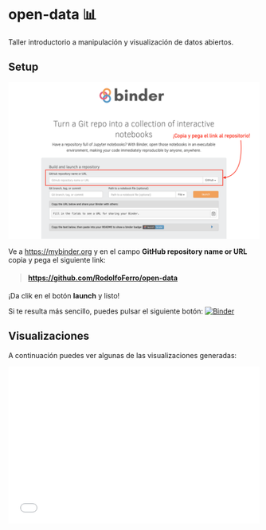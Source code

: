 # open-data 📊

Taller introductorio a manipulación y visualización de datos abiertos.


## Setup

![binder](binder.png)

Ve a <https://mybinder.org> y en el campo **GitHub repository name or URL** copia y pega el siguiente link: 

> #### <https://github.com/RodolfoFerro/open-data>

¡Da clik en el botón **launch** y listo!

Si te resulta más sencillo, puedes pulsar el siguiente botón: [![Binder](https://mybinder.org/badge_logo.svg)](https://mybinder.org/v2/gh/RodolfoFerro/open-data/master)

## Visualizaciones

A continuación puedes ver algunas de las visualizaciones generadas:

<iframe width="100%" height="315" src="OpenStreetMap_puntos.html" frameborder="0" allowfullscreen></iframe>